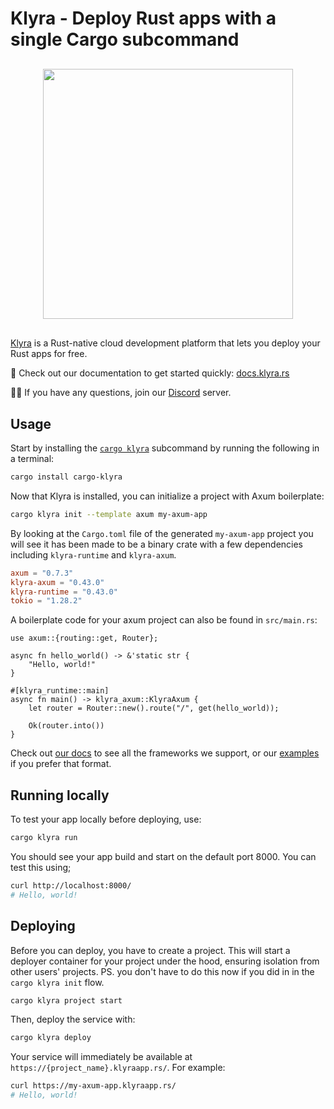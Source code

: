 # Klyra - Deploy Rust apps with a single Cargo subcommand

<div style="display: flex; margin-top: 30px; margin-bottom: 30px;">
<img src="https://raw.githubusercontent.com/klyra-hq/klyra/main/assets/logo-rectangle-transparent.png" width="400px" style="margin-left: auto; margin-right: auto;"/>
</div>

[Klyra](https://www.klyra.rs/) is a Rust-native cloud development platform that lets you deploy your Rust apps for free.

📖 Check out our documentation to get started quickly: [docs.klyra.rs](https://docs.klyra.rs)

🙋‍♂️ If you have any questions, join our [Discord](https://discord.gg/klyra) server.

## Usage

Start by installing the [`cargo klyra`](https://docs.rs/crate/cargo-klyra/latest) subcommand by running the following in a terminal:

```bash
cargo install cargo-klyra
```

Now that Klyra is installed, you can initialize a project with Axum boilerplate:

```bash
cargo klyra init --template axum my-axum-app
```

By looking at the `Cargo.toml` file of the generated `my-axum-app` project you will see it has been made to
be a binary crate with a few dependencies including `klyra-runtime` and `klyra-axum`.

```toml
axum = "0.7.3"
klyra-axum = "0.43.0"
klyra-runtime = "0.43.0"
tokio = "1.28.2"
```

A boilerplate code for your axum project can also be found in `src/main.rs`:

```rust,no_run
use axum::{routing::get, Router};

async fn hello_world() -> &'static str {
    "Hello, world!"
}

#[klyra_runtime::main]
async fn main() -> klyra_axum::KlyraAxum {
    let router = Router::new().route("/", get(hello_world));

    Ok(router.into())
}
```

Check out [our docs](https://docs.klyra.rs/introduction/welcome) to see all the frameworks we support, or
our [examples](https://github.com/klyra-hq/klyra-examples) if you prefer that format.

## Running locally

To test your app locally before deploying, use:

```bash
cargo klyra run
```

You should see your app build and start on the default port 8000. You can test this using;

```bash
curl http://localhost:8000/
# Hello, world!
```

## Deploying

Before you can deploy, you have to create a project. This will start a deployer container for your
project under the hood, ensuring isolation from other users' projects. PS. you don't have to do this
now if you did in in the `cargo klyra init` flow.

```bash
cargo klyra project start
```

Then, deploy the service with:

```bash
cargo klyra deploy
```

Your service will immediately be available at `https://{project_name}.klyraapp.rs/`. For example:

```bash
curl https://my-axum-app.klyraapp.rs/
# Hello, world!
```
